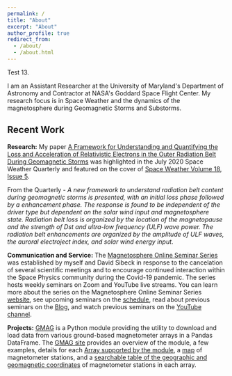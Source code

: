 ```yaml
---
permalink: /
title: "About"
excerpt: "About"
author_profile: true
redirect_from: 
  - /about/
  - /about.html
---
```


Test 13.

I am an Assistant Researcher at the University of Maryland's Department of Astronomy and Contractor at NASA's Goddard Space Flight Center. My research focus is in Space Weather and the dynamics of the magnetosphere during Geomagnetic Storms and Substorms.

## Recent Work

**Research:** My paper [A Framework for Understanding and Quantifying the Loss and Acceleration of Relativistic Electrons in the Outer Radiation Belt During Geomagnetic Storms][1] was highlighted in the July 2020 Space Weather Quarterly  and featured on the cover of [Space Weather Volume 18, Issue 5][2]. 

From the Quarterly - _A new framework to understand radiation belt content during geomagnetic storms is presented, with an initial loss phase followed by a enhancement phase. The response is found to be independent of the driver type but dependent on the solar wind input and magnetosphere state. Radiation belt loss is organized by the location of the magnetopause and the strength of Dst and ultra-low frequency (ULF) wave power. The radiation belt enhancements are organized by the amplitude of ULF waves, the auroral electroject index, and solar wind energy input_.

**Communication and Service:** The [Magnetosphere Online Seminar Series][3] was established by myself and David Sibeck in response to the cancelation of several scientific meetings and to encourage continued interaction within the Space Physics community during the Covid-19 pandemic. The series hosts weekly seminars on Zoom and YouTube live streams. You can learn more about the series on the Magnetosphere Online Seminar Series [website][3], see upcoming seminars on the [schedule][4], read about previous seminars on the [Blog][5], and watch previous seminars on the [YouTube channel][6].

**Projects:** [GMAG][7] is a Python module providing the utility to download and load data from various ground-based magnetometer arrays in a Pandas DataFrame. The [GMAG site][8] provides an overview of the module, a few examples, details for each [Array supported by the module][9], a [map][10] of magnetometer stations, and a [searchable table of the geographic and geomagnetic coordinates][11] of magnetometer stations in each array.



[1]:https://agupubs.onlinelibrary.wiley.com/doi/10.1029/2020SW002477
[2]:https://agupubs.onlinelibrary.wiley.com/toc/15427390/2020/18/5
[3]:https://msolss.github.io/MagSeminars/
[4]:https://msolss.github.io/MagSeminars/schedule.html
[5]:https://msolss.github.io/MagSeminars/blog.html
[6]:https://www.youtube.com/channel/UCNlOK9mCmI3V111EHQRCuEQ?view_as=subscriber
[7]:https://github.com/kylermurphy/gmag
[8]:https://kylermurphy.github.io/gmag/
[9]:https://kylermurphy.github.io/gmag/arrays
[10]:https://kylermurphy.github.io/gmag/stations
[11]:https://kylermurphy.github.io/gmag/cgm_2000.html